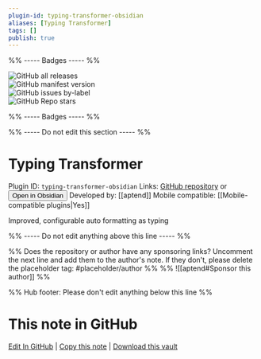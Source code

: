 ```yaml
---
plugin-id: typing-transformer-obsidian
aliases: [Typing Transformer]
tags: []
publish: true
---
```


%% ----- Badges ----- %%

![GitHub all releases](https://img.shields.io/github/downloads/aptend/typing-transformer-obsidian/total?color=573E7A&logo=github&style=for-the-badge)  
![GitHub manifest version](https://img.shields.io/github/manifest-json/v/aptend/typing-transformer-obsidian?color=573E7A&logo=github&style=for-the-badge)  
![GitHub issues by-label](https://img.shields.io/github/issues/aptend/typing-transformer-obsidian/help%20wanted?color=573E7A&logo=github&style=for-the-badge)  
![GitHub Repo stars](https://img.shields.io/github/stars/aptend/typing-transformer-obsidian?color=573E7A&logo=github&style=for-the-badge)

%% ----- Badges ----- %%

%% ----- Do not edit this section ----- %%

# Typing Transformer

Plugin ID: `typing-transformer-obsidian`
Links: [GitHub repository](https://github.com/aptend/typing-transformer-obsidian) or [<button id=HH>Open in Obsidian</button>](obsidian://show-plugin?id=typing-transformer-obsidian)
Developed by: [[aptend]]
Mobile compatible: [[Mobile-compatible plugins|Yes]]

Improved, configurable auto formatting as typing

%% ----- Do not edit anything above this line ----- %%

%% Does the repository or author have any sponsoring links? Uncomment the next line and add them to the author's note. If they don't, please delete the placeholder tag: #placeholder/author %%
%% ![[aptend#Sponsor this author]] %%

%% Hub footer: Please don't edit anything below this line %%

# This note in GitHub

<span class="git-footer">[Edit In GitHub](https://github.dev/obsidian-community/obsidian-hub/blob/main/02%20-%20Community%20Expansions/02.05%20All%20Community%20Expansions/Plugins/typing-transformer-obsidian.md "git-hub-edit-note") | [Copy this note](https://raw.githubusercontent.com/obsidian-community/obsidian-hub/main/02%20-%20Community%20Expansions/02.05%20All%20Community%20Expansions/Plugins/typing-transformer-obsidian.md "git-hub-copy-note") | [Download this vault](https://github.com/obsidian-community/obsidian-hub/archive/refs/heads/main.zip "git-hub-download-vault") </span>
